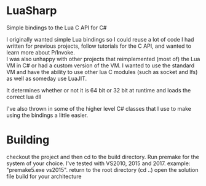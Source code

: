 # LuaSharp
Simple bindings to the Lua C API for C#

I originally wanted simple Lua bindings so I could reuse a lot of code I had written for previous projects, follow tutorials for the C API, and wanted to learn more about P/Invoke.  
I was also unhappy with other projects that reimplemented (most of) the Lua VM in C# or had a custom version of the VM.  I wanted to use the standard VM and have the ability to use other lua C modules (such as socket and lfs) as well as someday use LuaJIT.

It determines whether or not it is 64 bit or 32 bit at runtime and loads the correct lua dll

I've also thrown in some of the higher level C# classes that I use to make using the bindings a little easier.

# Building 
checkout the project and then cd to the build directory.
Run premake for the system of your choice.  I've tested with VS2010, 2015 and 2017.  example: "premake5.exe vs2015".
return to the root directory (cd ..)
open the solution file
build for your architecture
